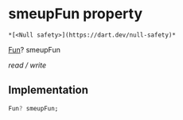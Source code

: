 


# smeupFun property




    *[<Null safety>](https://dart.dev/null-safety)*


[Fun](../../smeup_models_fun/Fun-class.md)? smeupFun
  
_read / write_






## Implementation

```dart
Fun? smeupFun;


```







